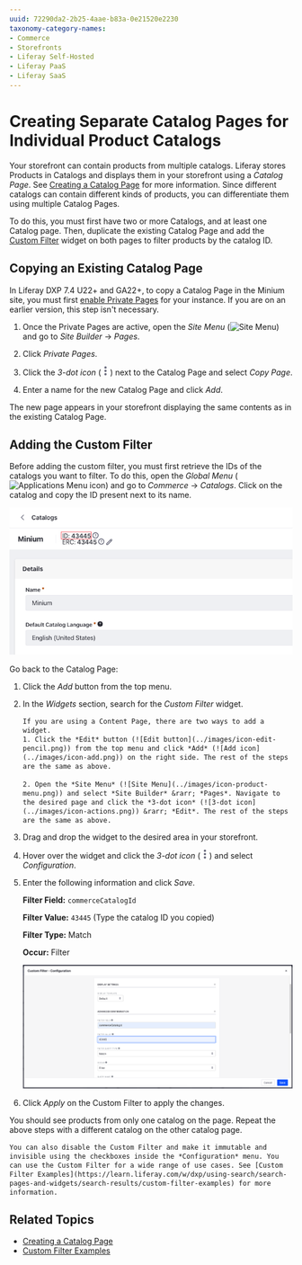 ```yaml
---
uuid: 72290da2-2b25-4aae-b83a-0e21520e2230
taxonomy-category-names:
- Commerce
- Storefronts
- Liferay Self-Hosted
- Liferay PaaS
- Liferay SaaS
---
```

# Creating Separate Catalog Pages for Individual Product Catalogs

Your storefront can contain products from multiple catalogs. Liferay stores Products in Catalogs and displays them in your storefront using a *Catalog Page*. See [Creating a Catalog Page](./creating-a-catalog-page.md) for more information. Since different catalogs can contain different kinds of products, you can differentiate them using multiple Catalog Pages.

To do this, you must first have two or more Catalogs, and at least one Catalog page. Then, duplicate the existing Catalog Page and add the [Custom Filter](https://learn.liferay.com/w/dxp/using-search/search-pages-and-widgets/search-results/custom-filter-examples) widget on both pages to filter products by the catalog ID.

## Copying an Existing Catalog Page

In Liferay DXP 7.4 U22+ and GA22+, to copy a Catalog Page in the Minium site, you must first [enable Private Pages](https://learn.liferay.com/w/dxp/site-building/creating-pages/understanding-pages#enabling-private-pages) for your instance. If you are on an earlier version, this step isn't necessary. 

1. Once the Private Pages are active, open the *Site Menu* (![Site Menu](../images/icon-product-menu.png)) and go to *Site Builder* &rarr; *Pages*.

1. Click *Private Pages*.

1. Click the *3-dot icon* (![3-dot icon](../images/icon-actions.png)) next to the Catalog Page and select *Copy Page*.

1. Enter a name for the new Catalog Page and click *Add*.

The new page appears in your storefront displaying the same contents as in the existing Catalog Page.

## Adding the Custom Filter

Before adding the custom filter, you must first retrieve the IDs of the catalogs you want to filter. To do this, open the *Global Menu* (![Applications Menu icon](../images/icon-applications-menu.png)) and go to *Commerce* &rarr; *Catalogs*. Click on the catalog and copy the ID present next to its name.

![Copy the Catalog ID to filter products in the Catalog Page.](./creating-separate-catalog-pages-for-individual-product-catalogs/images/01.png)

Go back to the Catalog Page: 

1. Click the *Add* button from the top menu.

1. In the *Widgets* section, search for the *Custom Filter* widget.

   ```{important}
   If you are using a Content Page, there are two ways to add a widget.
   1. Click the *Edit* button (![Edit button](../images/icon-edit-pencil.png)) from the top menu and click *Add* (![Add icon](../images/icon-add.png)) on the right side. The rest of the steps are the same as above.

   2. Open the *Site Menu* (![Site Menu](../images/icon-product-menu.png)) and select *Site Builder* &rarr; *Pages*. Navigate to the desired page and click the *3-dot icon* (![3-dot icon](../images/icon-actions.png)) &rarr; *Edit*. The rest of the steps are the same as above.
   ```

1. Drag and drop the widget to the desired area in your storefront.

1. Hover over the widget and click the *3-dot icon* (![3-dot icon](../images/icon-actions.png)) and select *Configuration*.

1. Enter the following information and click *Save*.

   **Filter Field:** `commerceCatalogId`

   **Filter Value:** `43445` (Type the catalog ID you copied)

   **Filter Type:** Match

   **Occur:** Filter

   ![Configure the Custom Filter widget.](./creating-separate-catalog-pages-for-individual-product-catalogs/images/02.png)

1. Click *Apply* on the Custom Filter to apply the changes.

You should see products from only one catalog on the page. Repeat the above steps with a different catalog on the other catalog page.

```{note}
You can also disable the Custom Filter and make it immutable and invisible using the checkboxes inside the *Configuration* menu. You can use the Custom Filter for a wide range of use cases. See [Custom Filter Examples](https://learn.liferay.com/w/dxp/using-search/search-pages-and-widgets/search-results/custom-filter-examples) for more information.
```

## Related Topics

* [Creating a Catalog Page](./creating-a-catalog-page.md)
* [Custom Filter Examples](https://learn.liferay.com/w/dxp/using-search/search-pages-and-widgets/search-results/custom-filter-examples)
